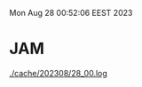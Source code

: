 Mon Aug 28 00:52:06 EEST 2023
# JAM
<a href='./cache/202308/28_00.log'>./cache/202308/28_00.log</a>
